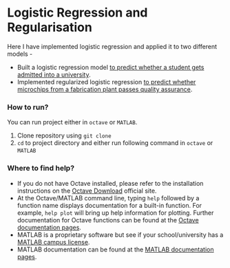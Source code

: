 # Logistic Regression and Regularisation

Here I have implemented logistic regression and applied it to two different models -
* Built a logistic regression model [to predict whether a student gets admitted into a university](https://github.com/kritanjalijain/100_Days_0f_ML/edit/master/Day11_Projects/logistic_regression_student_admission_prediction).
* Implemented regularized logistic regression [to predict whether microchips from a fabrication plant passes quality assurance](https://github.com/kritanjalijain/100_Days_0f_ML/tree/master/Day11_Projects/regularization_logistic_regression_microchip_prediction).

### How to run?
You can run project either in `octave` or `MATLAB`. 
1. Clone repository using `git clone `
2. `cd` to project directory and either run following command in `octave` or `MATLAB`


### Where to find help?
* If you do not have Octave installed, please refer to the installation instructions on the [Octave Download](https://www.gnu.org/software/octave/download.html) official site.
* At the Octave/MATLAB command line, typing `help` followed by a function name displays documentation for a built-in function. For example, `help plot` will bring up help information for plotting. Further documentation for Octave functions can be found at the [Octave documentation pages](https://octave.org/doc/v5.2.0/). 
* MATLAB is a proprietary software but see if your school/university has a [MATLAB campus license](https://in.mathworks.com/academia/tah-support-program/eligibility.html). 
* MATLAB documentation can be found at the [MATLAB documentation pages](https://in.mathworks.com/help/matlab/?refresh=true).
